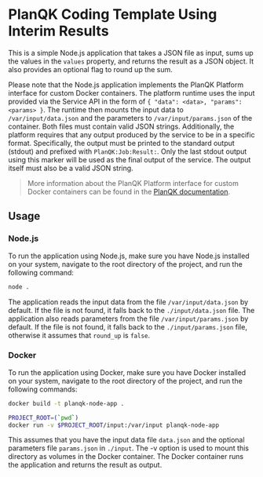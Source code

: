 # PlanQK Coding Template Using Interim Results

This is a simple Node.js application that takes a JSON file as input, sums up the values in the `values` property, and returns the result as a JSON object.
It also provides an optional flag to round up the sum.

Please note that the Node.js application implements the PlanQK Platform interface for custom Docker containers.
The platform runtime uses the input provided via the Service API in the form of `{ "data": <data>, "params": <params> }`.
The runtime then mounts the input data to `/var/input/data.json` and the parameters to `/var/input/params.json` of the container.
Both files must contain valid JSON strings.
Additionally, the platform requires that any output produced by the service to be in a specific format.
Specifically, the output must be printed to the standard output (stdout) and prefixed with `PlanQK:Job:Result:`.
Only the last stdout output using this marker will be used as the final output of the service.
The output itself must also be a valid JSON string.

> More information about the PlanQK Platform interface for custom Docker containers can be found in the [PlanQK documentation](https://docs.platform.planqk.de/docs/service-platform/managed-services-custom-container.html).

## Usage

### Node.js

To run the application using Node.js, make sure you have Node.js installed on your system, navigate to the root directory of the project, and run the following command:

```bash
node .
```

The application reads the input data from the file `/var/input/data.json` by default.
If the file is not found, it falls back to the `./input/data.json` file.
The application also reads parameters from the file `/var/input/params.json` by default.
If the file is not found, it falls back to the `./input/params.json` file, otherwise it assumes that `round_up` is `false`.

### Docker

To run the application using Docker, make sure you have Docker installed on your system, navigate to the root directory of the project, and run the following commands:

```bash
docker build -t planqk-node-app .

PROJECT_ROOT=(`pwd`)
docker run -v $PROJECT_ROOT/input:/var/input planqk-node-app
```

This assumes that you have the input data file `data.json` and the optional parameters file `params.json` in `./input`.
The -v option is used to mount this directory as volumes in the Docker container.
The Docker container runs the application and returns the result as output.
